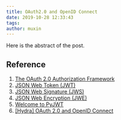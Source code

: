 ```yaml
---
title: OAuth2.0 and OpenID Connect
date: 2019-10-28 12:33:43
tags:
author: muxin
---
```


Here is the abstract of the post.

<!-- more -->

## Reference

1. [The OAuth 2.0 Authorization Framework](https://tools.ietf.org/html/rfc6749)
2. [JSON Web Token (JWT)](https://tools.ietf.org/html/rfc7519)
3. [JSON Web Signature (JWS)](https://tools.ietf.org/html/rfc7515)
4. [JSON Web Encryption (JWE)](https://tools.ietf.org/html/rfc7516)
5. [Welcome to PyJWT](https://pyjwt.readthedocs.io/en/latest/index.html)
6. [[Hydra] OAuth 2.0 and OpenID Connect](https://www.ory.sh/docs/hydra/oauth2#openid-connect)

